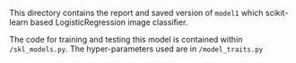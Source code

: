 This directory contains the report and saved version of `model1` which scikit-learn based LogisticRegression image classifier.

The code for training and testing this model is contained within `/skl_models.py`. The hyper-parameters used are in `/model_traits.py`
